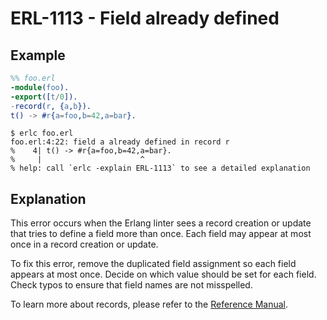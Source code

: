 # ERL-1113 - Field already defined

## Example

```erlang
%% foo.erl
-module(foo).
-export([t/0]).
-record(r, {a,b}).
t() -> #r{a=foo,b=42,a=bar}.
```

```
$ erlc foo.erl
foo.erl:4:22: field a already defined in record r
%    4| t() -> #r{a=foo,b=42,a=bar}.
%     |                      ^
% help: call `erlc -explain ERL-1113` to see a detailed explanation
```

## Explanation

This error occurs when the Erlang linter sees a record creation or update
that tries to define a field more than once. Each field may appear at most
once in a record creation or update.

To fix this error, remove the duplicated field assignment so each field
appears at most once. Decide on which value should be set for each field.
Check typos to ensure that field names are not misspelled.

To learn more about records, please refer to the [Reference Manual](`e:system:ref_man_records`).
